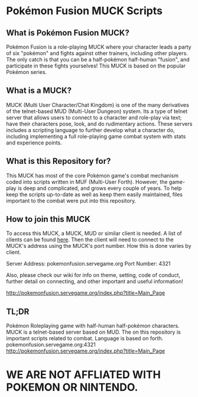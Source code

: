 # Pokémon Fusion MUCK Scripts
What is Pokémon Fusion MUCK?
----------------------------
Pokémon Fusion is a role-playing MUCK where your character leads a party of six "pokémon" and fights against other trainers, including other players. The only catch is that you can be a half-pokémon half-human "fusion", and participate in these fights yourselves! This MUCK is based on the popular Pokémon series.

What is a MUCK?
---------------
MUCK (Multi User Character/Chat Kingdom) is one of the many derivatives of the telnet-based MUD (Multi-User Dungeon) system. Its a type of telnet server that allows users to connect to a character and role-play via text; have their characters pose, look, and do rudimentary actions. These servers includes a scripting language to further develop what a character do, including implementing a full role-playing game combat system with stats and experience points.

What is this Repository for?
----------------------------
This MUCK has most of the core Pokémon game's combat mechanism coded into scripts written in MUF (Multi-User Forth). However, the game-play is deep and complicated, and grows every couple of years. To help keep the scripts up-to-date as well as keep them easily maintained, files important to the combat were put into this repository.

How to join this MUCK
---------------------
To access this MUCK, a MUCK, MUD or similar client is needed. A list of clients can be found [here](https://en.wikipedia.org/wiki/Comparison_of_MUD_clients). Then the client will need to connect to the MUCK's address using the MUCK's port number. How this is done varies by client.

Server Address: pokemonfusion.servegame.org
Port Number: 4321

Also, please check our wiki for info on theme, setting, code of conduct, further detail on connecting, and other important and useful information!

http://pokemonfusion.servegame.org/index.php?title=Main_Page

TL;DR
-----
Pokémon Roleplaying game with half-human half-pokémon characters.
MUCK is a telnet-based server based on MUD.
The on this repository is important scripts related to combat. Language is based on forth.
pokemonfusion.servegame.org:4321
http://pokemonfusion.servegame.org/index.php?title=Main_Page

# WE ARE NOT AFFLIATED WITH POKEMON OR NINTENDO.
